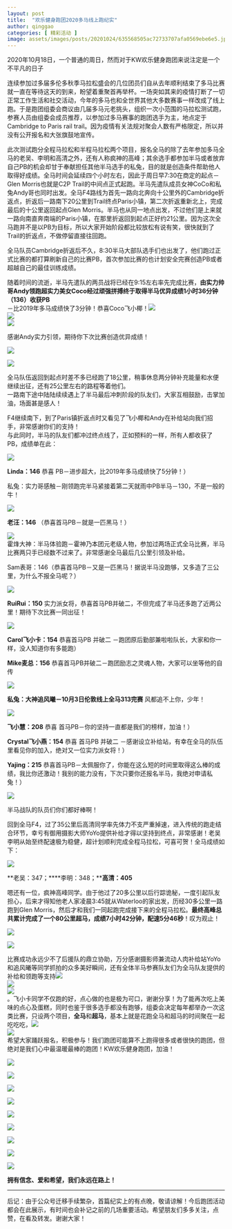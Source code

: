 ```yaml
---
layout: post
title:  "欢乐健身跑团2020多马线上跑纪实"
author: qinggao
categories: [ 精彩活动 ]
image: assets/images/posts/20201024/635568505ac72733707afa0569ebe6e5.jpeg
---
```



  
2020年10月18日，一个普通的周日，然而对于KW欢乐健身跑团来说注定是一个不平凡的日子

连续参加过多届多伦多秋季马拉松盛会的几位团员们自从去年顺利结束了多马比赛就一直在等待这天的到来，盼望着重聚首再举杯。一场突如其来的疫情打断了一切正常工作生活和社交活动，今年的多马也和全世界其他大多数赛事一样改成了线上跑。于是跑团组委会商议由几届多马元老挑头，组织一次小范围的马拉松测试跑，参赛人员由组委会成员推荐，以参加过多马赛事的跑团选手为主，地点定于 Cambridge to Paris rail trail。因为疫情有关法规对聚会人数有严格限定，所以并没有公开报名和大张旗鼓地宣传。  
  
  
此次测试跑分全程马拉松和半程马拉松两个项目，报名全马的除了去年参加多马全马的老吴、李明和高清之外，还有人称疯神的高峰；其余选手都参加半马或者放弃自己PB的机会却甘于奉献担任其他半马选手的私兔，目的就是创造条件帮助他人取得好成绩。全马时间会延续四个小时左右，因此于周日早7:30在商定的起点－Glen Morris也就是C2P Trail的中间点正式起跑。半马先遣队成员女神CoCo和私兔Andy哥也同时出发。全马F4路线为首先一路向北奔向十公里外的Cambridge折返点，折返后一路南下20公里到Trail终点Paris小镇，第二次折返重新北上，完成最后的十公里返回起点Glen Morris。半马也从同一地点出发，不过他们是上来就一路向南直奔南端的Paris小镇，在那里折返回到起点正好约21公里。因为这次全马跑并不是以PB为目标，所以大家开始阶段都比较放松有说有笑，很快就到了Trail的折返点，不做停留直接往回跑。



全马队员Cambridge折返后不久，8:30半马大部队选手们也出发了，他们跑过正式比赛的都打算刷新自己的比赛PB，首次参加比赛的也计划安全完赛创造PB或者超越自己的最佳训练成绩。
  
  
随着时间的流逝，半马先遣队的两员战将已经在9:15左右率先完成比赛，**由实力帅哥Andy领跑超实力美女Coco经过顽强拼搏终于取得半马优异成绩1小时36分钟（136）收获PB**  
－比2019年多马成绩快了3分钟！恭喜Coco飞小椰！![](../assets/images/posts/20201024/932757970322354ddd9b6e30dfca31bf.png)  
![](../assets/images/posts/20201024/932757970322354ddd9b6e30dfca31bf.png)  
![](../assets/images/posts/20201024/932757970322354ddd9b6e30dfca31bf.png)  
  
感谢Andy实力引领，期待你下次比赛创造优异成绩！  
  
![](../assets/images/posts/20201024/92159041eda6d80e0a0d011ca453d84e.png)  
  
  
![](../assets/images/posts/20201024/773593bb2bb75e2f34048fdb5dd59b0e.png)  
  
  
全马队伍返回到起点时差不多已经跑了18公里，稍事休息两分钟补充能量和水便继续出征，还有25公里左右的路程等着他们。  
一路南下途中陆陆续续遇上了半马最后冲刺阶段的队友们，大家互相鼓励，击掌加油，场面甚是感人！  
  
  
  
F4继续南下，到了Paris镇折返点时又看见了飞小椰和Andy在补给站向我们招手，非常感谢你们的支持！  
与此同时，半马的队友们都冲过终点线了，正如预料的一样，所有人都收获了PB，成绩单在此：  
  
  
![](../assets/images/posts/20201024/669e3cdf8cac85c39caa3fd4074f9905.png)  
  
**Linda：146**  恭喜 PB－进步超大，比2019年多马成绩快了5分钟！）  
  
  
私兔：实力哥感触－刚领跑完半马紧接着第二天就雨中PB半马－130，不是一般的牛！
  
  
  
  
  
![](../assets/images/posts/20201024/59c4007a876808d262f013123f759bbf.jpeg)  
  
  
**老汪：146**  （恭喜首马PB－就是一匹黑马！）
  
  
  
  
![](../assets/images/posts/20201024/873863ffcaa28f474f9344a781b73a6f.png)  
霍烽大神：半马体验跑－霍神乃本团元老级人物，参加过两场正式全马比赛，半马比赛两只手已经数不过来了。非常感谢全马最后几公里引领及补给。

Sam表哥：146（恭喜首马PB－又是一匹黑马！据说半马没跑够，又多造了三公里，为什么不报全马呢？）
  
  
  
  
![](../assets/images/posts/20201024/90776a1f27e47a2872898851ff827d92.png)  
  
**RuiRui：150**  实力派女将，恭喜首马PB并破二，不但完成了半马还多跑了近两公里！期待下次比赛一同出征！
  
  
  
![](../assets/images/posts/20201024/19f11f07b8a748eed2d0f08587b0b3cc.png)  
  
**Carol飞小卡：154**  恭喜首马PB 并破二  －跑团原后勤部兼啦啦队长，大家和你一样，没人知道你有多能跑）  
  
**Mike麦总：156**  恭喜首马PB并破二－跑团励志之灵魂人物，大家可以坐等他的自传  
  
  
  
  
  
![](../assets/images/posts/20201024/7cb6f37a1c769cfb8d54e9240ceeb531.png)  
  
**私兔：大神追风曦－10月3日伦敦线上全马313完赛** 风都追不上你，少年！  
  
  
  
![](../assets/images/posts/20201024/09207156dbe4db112ed8b155273236b2.png)  
  
  
**飞小慧：208**  恭喜  首马PB－你的坚持一直都是我们的榜样，加油！）  
  
  
**Crystal飞小燕：154** 恭喜 首马PB  并破二 －感谢设立补给站，有幸在全马的队伍里看见你的加入，绝对又一位实力派女将！）  
  
  
**Yajing：215**  恭喜首马PB－太佩服你了，你能在这么短的时间里取得这么棒的成绩，我比你还激动！我别的能力没有，下次只要你还报名半马，我绝对申请私兔！）  
  
  
![](../assets/images/posts/20201024/a3d35d8a9483f22eb5c679cffe9eee76.jpeg)  
  
  
  
半马战队的队员们你们都好棒啊！
  
  
  
回到全马F4，过了35公里后高清同学率先体力不支严重掉速，进入传统的跑走结合环节，幸亏有御用摄影大师YoYo提供补给才得以坚持到终点，非常感谢！老吴李明从始至终配速极为稳健，超计划顺利完成全程马拉松，可喜可贺！全马成绩如下：  
  
  
![](../assets/images/posts/20201024/c6aade72e3b169786496356c7b849240.png)  
  
**老吴：347；****李明：348；****高清：405**  
  
  
嗯还有一位，疯神高峰同学。由于他过了20多公里以后行踪诡秘，一度引起队友担心，后来才得知他老人家凌晨3:45就从Waterloo的家出发，历经30多公里一路跑到Glen Morris，然后才和我们一同起跑完成接下来的全程马拉松。**最终高峰总共累计完成了一个80公里超马，成绩7小时42分钟，配速5分46秒**！叹为观止！
  
  
  
![](../assets/images/posts/20201024/e5ca0726f8b58a38ade48dcd8e931b26.png)  
  
![](../assets/images/posts/20201024/7ddc05492e1880e6e2a3b8a5747c30dd.png)  
  
  
  
比赛成功永远少不了后援队的鼎立协助，万分感谢摄影师兼流动人肉补给站YoYo和追风曦等同学抓拍的众多美好瞬间，还有全体半马参赛队友们为全马队友提供的补给和领跑等支持![](../assets/images/posts/20201024/1d550a991385b842a21e2b301725407e.png)  
![](../assets/images/posts/20201024/1d550a991385b842a21e2b301725407e.png)  
![](../assets/images/posts/20201024/1d550a991385b842a21e2b301725407e.png)  
。飞小卡同学不仅跑的好，点心做的也是极为可口，谢谢分享！为了能再次吃上美味的点心及蛋糕，同时也鉴于很多选手都没有跑够，组委会决定每年都举办一次这类比赛，只设两个项目，**全马**和**超马**，基本上就是花跑全马和超马的时间聚在一起吃吃吃，![](../assets/images/posts/20201024/e7fd22f66f943cb6be1a9ba1844df347.png)  
![](../assets/images/posts/20201024/e7fd22f66f943cb6be1a9ba1844df347.png)  
希望大家踊跃报名，积极参与！我们跑团可能算不上跑得很多或者很快的跑团，但绝对是我们心中最温暖最棒的跑团！KW欢乐健身跑团，加油！  
  
  
![](../assets/images/posts/20201024/5dc45823dacfbe6e7c8c1ed879560389.png)  
  
![](../assets/images/posts/20201024/28c1bdc76e1a32bb35d7471533942b08.png)  
  
![](../assets/images/posts/20201024/bc5a2b2f9931190c47637b92fad5e566.png)  
  
![](../assets/images/posts/20201024/2ca3715a467c25da924575ea41f229af.png)  
  
![](../assets/images/posts/20201024/02c531f82b6db4091bf783700cee02cd.png)  
  
![](../assets/images/posts/20201024/f3dd53ae6602fcdd7f8f000655dc507b.png)  
  
![](../assets/images/posts/20201024/c530a432db204b473c0ab5e892e53bba.png)  
  
![](../assets/images/posts/20201024/101577c6185777bca2b8a0c53c5a0b02.png)  
  
![](../assets/images/posts/20201024/913343c36bee23eb22fbad959d498734.png)  
  
  
**拥有信念、爱和希望，我们永远在路上！**  
  
****  
后记：由于公众号迁移手续繁杂，首篇纪实上的有点晚，敬请谅解！今后跑团活动都会在此展示，有时间也会补记之前的几场重要活动。希望朋友们多多关注，点赞，在看及转发。谢谢大家！
  
